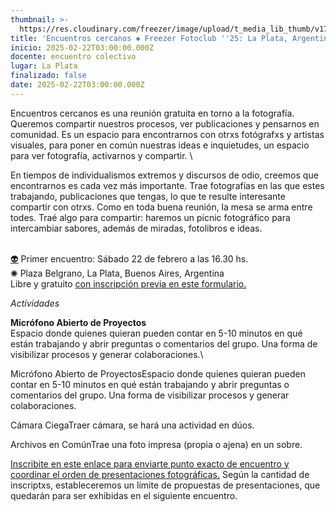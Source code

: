 ```yaml
---
thumbnail: >-
  https://res.cloudinary.com/freezer/image/upload/t_media_lib_thumb/v1739215907/2025/02/el_ritmo_encuentros_cercanos-17_g3lvgl.jpg
title: 'Encuentros cercanos ✺ Freezer Fotoclub ''25: La Plata, Argentina'
inicio: 2025-02-22T03:00:00.000Z
docente: encuentro colectivo
lugar: La Plata
finalizado: false
date: 2025-02-22T03:00:00.000Z
---
```


Encuentros cercanos es una reunión gratuita en torno a la fotografía. Queremos compartir nuestros procesos, ver publicaciones y pensarnos en comunidad. Es un espacio para encontrarnos con otrxs fotógrafxs y artistas visuales, para poner en común nuestras ideas e inquietudes, un espacio para ver fotografía, activarnos y compartir. \\

En tiempos de individualismos extremos y discursos de odio, creemos que encontrarnos es cada vez más importante. Trae fotografías en las que estes trabajando, publicaciones que tengas, lo que te resulte interesante compartir con otrxs.
Como en toda buena reunión, la mesa se arma entre todes. Traé algo para compartir: haremos un picnic fotográfico para intercambiar sabores, además de miradas, fotolibros e ideas.

\
[👽](https://emojipedia.org/es/alien%C3%ADgena) Primer encuentro: Sábado 22 de febrero a las 16.30 hs.\
✺ Plaza Belgrano, La Plata, Buenos Aires, Argentina\
Libre y gratuito [con inscripción previa en este formulario.](https://docs.google.com/forms/d/1Yqbkw7bDAd04ufyL1EkV7x8_TbWgIXdulDbh111_kFQ/edit)

*Actividades*

**Micrófono Abierto de Proyectos**\
Espacio donde quienes quieran pueden contar en 5-10 minutos en qué están trabajando y abrir preguntas o comentarios del grupo. Una forma de visibilizar procesos y generar colaboraciones.\\

Micrófono Abierto de ProyectosEspacio donde quienes quieran pueden contar en 5-10 minutos en qué están trabajando y abrir preguntas o comentarios del grupo. Una forma de visibilizar procesos y generar colaboraciones.


Cámara CiegaTraer cámara, se hará una actividad en dúos.


Archivos en ComúnTrae una foto impresa (propia o ajena) en un sobre. 

[Inscribite en este enlace para enviarte punto exacto de encuentro y coordinar el orden de presentaciones fotográficas.](https://docs.google.com/forms/d/1Yqbkw7bDAd04ufyL1EkV7x8_TbWgIXdulDbh111_kFQ/edit) Según la cantidad de inscriptxs, estableceremos un límite de propuestas de presentaciones, que quedarán para ser exhibidas en el siguiente encuentro.
